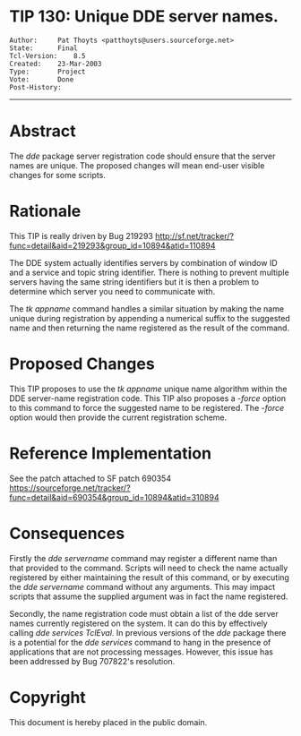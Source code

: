 # TIP 130: Unique DDE server names.
	Author:		Pat Thoyts <patthoyts@users.sourceforge.net>
	State:		Final
	Tcl-Version:	8.5
	Created:	23-Mar-2003
	Type:		Project
	Vote:		Done
	Post-History:	
-----

# Abstract

The _dde_ package server registration code should ensure that the
server names are unique. The proposed changes will mean end-user
visible changes for some scripts.

# Rationale

This TIP is really driven by Bug 219293
<http://sf.net/tracker/?func=detail&aid=219293&group_id=10894&atid=110894> 

The DDE system actually identifies servers by combination of window ID
and a service and topic string identifier. There is nothing to prevent
multiple servers having the same string identifiers but it is then a
problem to determine which server you need to communicate with.

The _tk appname_ command handles a similar situation by making the
name unique during registration by appending a numerical suffix to the
suggested name and then returning the name registered as the result of
the command.

# Proposed Changes

This TIP proposes to use the _tk appname_ unique name algorithm
within the DDE server-name registration code.  This TIP also proposes a
_-force_ option to this command to force the suggested name to be
registered.  The _-force_ option would then provide the current
registration scheme.

# Reference Implementation

See the patch attached to SF patch 690354
<https://sourceforge.net/tracker/?func=detail&aid=690354&group_id=10894&atid=310894> 

# Consequences

Firstly the _dde servername_ command may register a different name
than that provided to the command.  Scripts will need to check the
name actually registered by either maintaining the result of this
command, or by executing the _dde servername_ command without any
arguments.  This may impact scripts that assume the supplied argument
was in fact the name registered.

Secondly, the name registration code must obtain a list of the dde
server names currently registered on the system.  It can do this by
effectively calling _dde services TclEval_.  In previous versions of
the _dde_ package there is a potential for the _dde services_
command to hang in the presence of applications that are not
processing messages.  However, this issue has been addressed by Bug
707822's resolution.

# Copyright

This document is hereby placed in the public domain.

